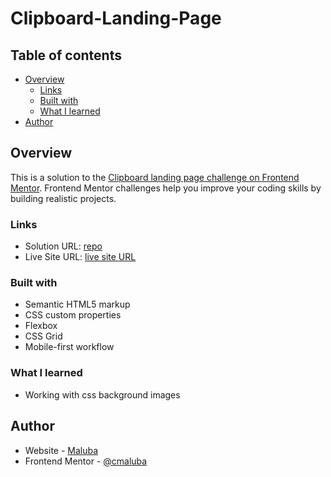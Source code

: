 # Clipboard-Landing-Page

## Table of contents

- [Overview](#overview)
  - [Links](#links)
  - [Built with](#built-with)
  - [What I learned](#what-i-learned)
- [Author](#author)

## Overview
This is a solution to the [Clipboard landing page challenge on Frontend Mentor](https://www.frontendmentor.io/challenges/clipboard-landing-page-5cc9bccd6c4c91111378ecb9). Frontend Mentor challenges help you improve your coding skills by building realistic projects. 

### Links

- Solution URL: [repo](https://github.com/cma1uba)
- Live Site URL: [live site URL](https://cma1uba.github.io/Clipboard-Landing-Page/)

### Built with

- Semantic HTML5 markup
- CSS custom properties
- Flexbox
- CSS Grid
- Mobile-first workflow

### What I learned

  - Working with css background images

## Author

- Website - [Maluba](https://github.com/cma1uba)
- Frontend Mentor - [@cmaluba](https://www.frontendmentor.io/profile/yourusername)
